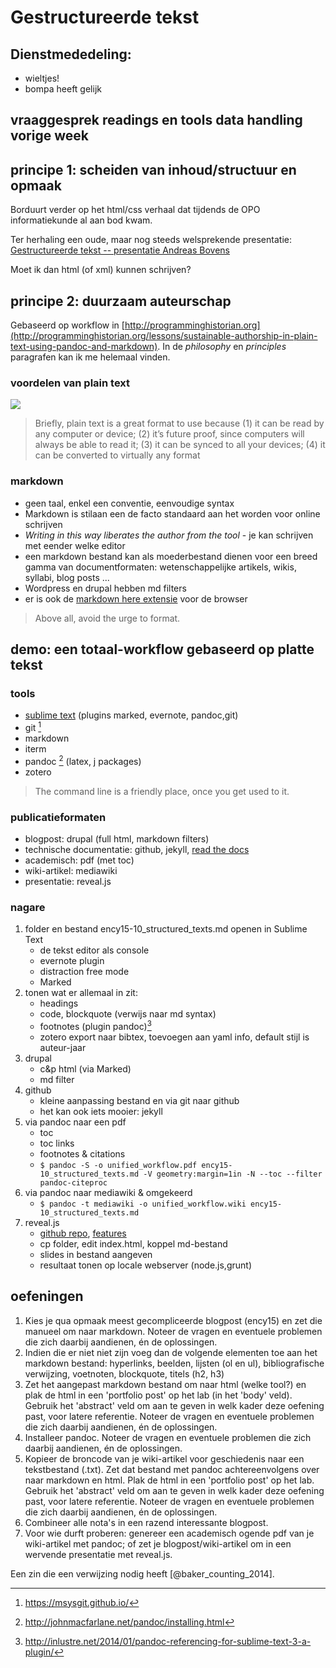 Gestructureerde tekst
=====================

## Dienstmededeling:

* wieltjes!
* bompa heeft gelijk

## vraaggesprek readings en tools data handling vorige week

## principe 1: scheiden van inhoud/structuur en opmaak 

Borduurt verder op het html/css verhaal dat tijdends de OPO informatiekunde al aan bod kwam.

Ter herhaling een oude, maar nog steeds welsprekende presentatie:
[Gestructureerde tekst -- presentatie Andreas Bovens](http://japanologie.arts.kuleuven.be/bestanden/Gestructureerdetekst.pdf)

Moet ik dan html (of xml) kunnen schrijven?

## principe 2: duurzaam auteurschap 

Gebaseerd op workflow in [http://programminghistorian.org](http://programminghistorian.org/lessons/sustainable-authorship-in-plain-text-using-pandoc-and-markdown). In de _philosophy_ en _principles_ paragrafen kan ik me helemaal vinden.


<!-- When you use MS Word, Google Docs, or Open Office to write documents, what you see is not what you get. Beneath the visible layer of words, sentences, and paragraphs lies a complicated layer of code understandable only to machines. Because of that hidden layer, your .docx and .pdf files depend on proprietary tools to be rendered correctly. Such documents are difficult to search, to print, and to convert into other file formats.

Moreover, time spent formatting your document in MS Word or Open Office is wasted, because all that formatting is removed by the publisher during submission. Both authors and publishers would benefit from exchanging files with minimal formatting, leaving the typesetting to the final typesetting stage of the publishing process. -->

### voordelen van plain text 

![](https://farm9.staticflickr.com/8512/8596614435_e91b832eb1_c.jpg)

>Briefly, plain text is a great format to use because (1) it can be read by any computer or device; (2) it’s future proof, since computers will always be able to read it; (3) it can be synced to all your devices; (4) it can be converted to virtually any format


### markdown

* geen taal, enkel een conventie, eenvoudige syntax
* Markdown is stilaan een de facto standaard aan het worden voor online schrijven
* _Writing in this way liberates the author from the tool_ - je kan schrijven met eender welke editor
* een markdown bestand kan als moederbestand dienen voor een breed gamma van documentformaten: wetenschappelijke artikels, wikis, syllabi, blog posts ...
* Wordpress en drupal hebben md filters
* er is ook de [markdown here extensie](https://github.com/adam-p/markdown-here) voor de browser 
> Above all, avoid the urge to format. 

<!-- Remember that you are identifying semantic units: sections, subsections, emphasis, footnotes, and figures. Even *italics* and **bold** in Markdown are not really formatting marks, but indicate different level of emphasis. The formatting will happen later, once you know the venue and the requirements of publication. -->


## demo: een totaal-workflow gebaseerd op platte tekst

### tools

- [sublime text](https://www.sublimetext.com/) (plugins marked, evernote, pandoc,git)
- git [^2]
- markdown
- iterm
- pandoc [^1]  (latex, j packages)
- zotero

> The command line is a friendly place, once you get used to it.


### publicatieformaten

- blogpost: drupal (full html, markdown filters)
- technische documentatie: github, jekyll, [read the docs](https://read-the-docs.readthedocs.org/en/latest/getting_started.html) 
- academisch: pdf (met toc)
- wiki-artikel: mediawiki
- presentatie: reveal.js

### nagare

1. folder en bestand ency15-10_structured_texts.md openen in Sublime Text
    - de tekst editor als console  
    - evernote plugin
    - distraction free mode     
    - Marked
2. tonen wat er allemaal in zit:
    - headings
    - code, blockquote (verwijs naar md syntax)
    - footnotes (plugin pandoc)[^3]
    - zotero export naar bibtex, toevoegen aan yaml info, default stijl is auteur-jaar
3.  drupal
    - c&p html (via Marked)
    - md filter 
4.  github
    - kleine aanpassing bestand en via git naar github
    - het kan ook iets mooier: jekyll
5. via pandoc naar een pdf
    - toc
    - toc links
    - footnotes & citations
    - `$ pandoc -S -o unified_workflow.pdf ency15-10_structured_texts.md -V geometry:margin=1in -N --toc --filter pandoc-citeproc`
6. via pandoc naar mediawiki & omgekeerd
    - `$ pandoc -t mediawiki -o unified_workflow.wiki ency15-10_structured_texts.md`
7. reveal.js
    - [github repo](https://github.com/hakimel/reveal.js), [features](http://lab.hakim.se/reveal-js/#/)
    - cp folder, edit index.html, koppel md-bestand
    - slides in bestand aangeven    
    - resultaat tonen op locale webserver (node.js,grunt)

<!-- Treat you source files as an authoritative version of your text, and you target files as disposable “print outs” that you can easily generate with Pandoc on the fly. -->


## oefeningen

1. Kies je qua opmaak meest gecompliceerde blogpost (ency15) en zet die manueel om naar markdown. Noteer de vragen en eventuele problemen die zich daarbij aandienen, én de oplossingen.
2. Indien die er niet niet zijn voeg dan de volgende elementen toe aan het markdown bestand: hyperlinks, beelden, lijsten (ol en ul), bibliografische verwijzing, voetnoten, blockquote, titels (h2, h3)
3. Zet het aangepast markdown bestand om naar html (welke tool?) en plak de html in een 'portfolio post' op het lab (in het 'body' veld). Gebruik het 'abstract' veld om aan te geven in welk kader deze oefening past, voor latere referentie. Noteer de vragen en eventuele problemen die zich daarbij aandienen, én de oplossingen.
4. Installeer pandoc. Noteer de vragen en eventuele problemen die zich daarbij aandienen, én de oplossingen.
5. Kopieer de broncode van je wiki-artikel voor geschiedenis naar een tekstbestand (.txt). Zet dat bestand met pandoc achtereenvolgens over naar markdown en html. Plak de html in een 'portfolio post' op het lab. Gebruik het 'abstract' veld om aan te geven in welk kader deze oefening past, voor latere referentie. Noteer de vragen en eventuele problemen die zich daarbij aandienen, én de oplossingen.
6. Combineer alle nota's in een razend interessante blogpost.
7. Voor wie durft proberen: genereer een academisch ogende pdf van je wiki-artikel met pandoc; of zet je blogpost/wiki-artikel om in een wervende presentatie met reveal.js.



Een zin die een verwijzing nodig heeft [@baker_counting_2014].


[^1]: <http://johnmacfarlane.net/pandoc/installing.html>

[^2]: <https://msysgit.github.io/>

[^3]: <http://inlustre.net/2014/01/pandoc-referencing-for-sublime-text-3-a-plugin/>